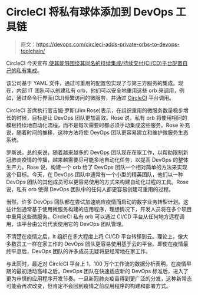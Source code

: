 # CircleCI 将私有球体添加到 DevOps 工具链

> 原文：<https://devops.com/circleci-adds-private-orbs-to-devops-toolchain/>

CircleCI 今天宣布,[使其能够围绕其同名的持续集成/持续交付(CI/CD)平台配置自己的私有集成](https://www.businesswire.com/news/home/20210218005312/en/CircleCI-Introduces-Privacy-Enhancements-for-Engineering-Teams-Across-the-Enterprise)。

该公司基于 YAML 文件，通过可重用的配置包实现了与第三方服务的集成。现在，内部 IT 团队可以创建私有 orb，他们可以安全地重用这些 orb 来调用，例如，通过命令行界面(CLI)频繁访问的微服务，并通过 [CircleCI](https://devops.com/?s=CircleCI) 平台调用。

CircleCI 首席执行官吉姆·罗斯(Jim Rose)表示，在组织重用的微服务数量稳步增长的时候，目标是让 DevOps 团队更加高效。Rose 说，私有 orb 将使用相同的模板持续地自动化流程，而不是每次需要时都必须手动集成这些服务。Rose 补充说，随着时间的推移，这种方法将使 DevOps 团队更容易建立和维护微服务生态系统。

罗斯说，总的来说，随着越来越多的 DevOps 团队现在在家工作，以帮助限制新冠肺炎疫情的传播，越来越需要尽可能多地自动化任务，以提高 DevOps 的整体生产力。Rose 说，构建一个 orb 给了 DevOps 团队一个相对简单的方法来实现这个目标。今天，在 DevOps 团队中通常有一个小型的精英团队，他们以一种 DevOps 团队的其他成员可以更容易使用的方式来构建自动化过程的工具。Rose 说，私有 orb 使得 DevOps 团队中的任何人都更容易创建可重用的过程。

当然，许多 DevOps 团队都在尝试加速响应疫情而启动的数字业务转型计划。这些计划通常基于使用微服务构建的应用程序，理想情况下，开发人员将在多个项目中重用这些微服务。CircleCI 私有 orb 可以通过 CI/CD 平台从任何地方远程调用，该平台由公司代表使用它的 DevOps 团队管理。

不清楚在疫情之后，It 组织在多大程度上将 CI/CD 平台转移到云。理论上，像大多数员工一样在家工作的 DevOps 团队更容易使用基于云的平台。即使在疫情最终平息后，DevOps 团队的许多成员无疑将更经常地在家工作。

与此同时，最近对 CircleCI 平台上 1，100 万个工作流的数据分析表明，在疫情早期的最初活动高峰之后，DevOps 团队在快速适应新的 DevOps 标准后，进入了更为审慎的应用程序开发节奏。一旦新冠肺炎疫苗得到更广泛的分发，这种新常态可能会再次改变，但肯定不会回到疫情之前应用程序的构建和部署方式。
